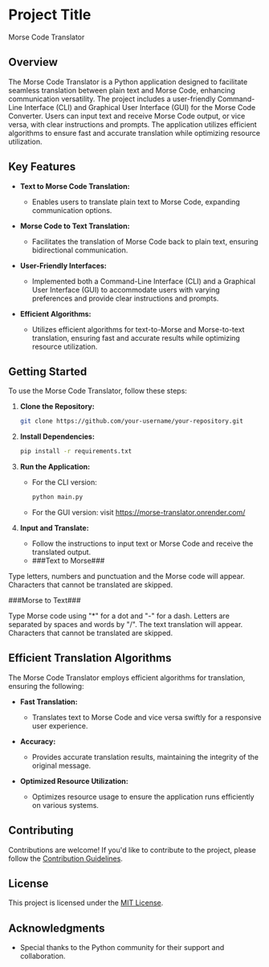 # Project Title

Morse Code Translator

## Overview

The Morse Code Translator is a Python application designed to facilitate seamless translation between plain text and Morse Code, enhancing communication versatility. The project includes a user-friendly Command-Line Interface (CLI) and Graphical User Interface (GUI) for the Morse Code Converter. Users can input text and receive Morse Code output, or vice versa, with clear instructions and prompts. The application utilizes efficient algorithms to ensure fast and accurate translation while optimizing resource utilization.

## Key Features

- **Text to Morse Code Translation:**
  - Enables users to translate plain text to Morse Code, expanding communication options.

- **Morse Code to Text Translation:**
  - Facilitates the translation of Morse Code back to plain text, ensuring bidirectional communication.

- **User-Friendly Interfaces:**
  - Implemented both a Command-Line Interface (CLI) and a Graphical User Interface (GUI) to accommodate users with varying preferences and provide clear instructions and prompts.

- **Efficient Algorithms:**
  - Utilizes efficient algorithms for text-to-Morse and Morse-to-text translation, ensuring fast and accurate results while optimizing resource utilization.

## Getting Started

To use the Morse Code Translator, follow these steps:

1. **Clone the Repository:**
   ```bash
   git clone https://github.com/your-username/your-repository.git
   ```

2. **Install Dependencies:**
   ```bash
   pip install -r requirements.txt
   ```

3. **Run the Application:**
   - For the CLI version:
     ```bash
     python main.py
     ```
   - For the GUI version:
     visit https://morse-translator.onrender.com/

4. **Input and Translate:**
   - Follow the instructions to input text or Morse Code and receive the translated output.
   - ###Text to Morse###

Type letters, numbers and punctuation and the Morse code will appear. Characters that cannot be translated are skipped. 

###Morse to Text###

Type Morse code using "*" for a dot and "-" for a dash. Letters are separated by spaces and words by "/". The text translation will appear. Characters that cannot be translated are skipped. 

## Efficient Translation Algorithms

The Morse Code Translator employs efficient algorithms for translation, ensuring the following:

- **Fast Translation:**
  - Translates text to Morse Code and vice versa swiftly for a responsive user experience.

- **Accuracy:**
  - Provides accurate translation results, maintaining the integrity of the original message.

- **Optimized Resource Utilization:**
  - Optimizes resource usage to ensure the application runs efficiently on various systems.

## Contributing

Contributions are welcome! If you'd like to contribute to the project, please follow the [Contribution Guidelines](CONTRIBUTING.md).

## License

This project is licensed under the [MIT License](LICENSE).

## Acknowledgments

- Special thanks to the Python community for their support and collaboration.
